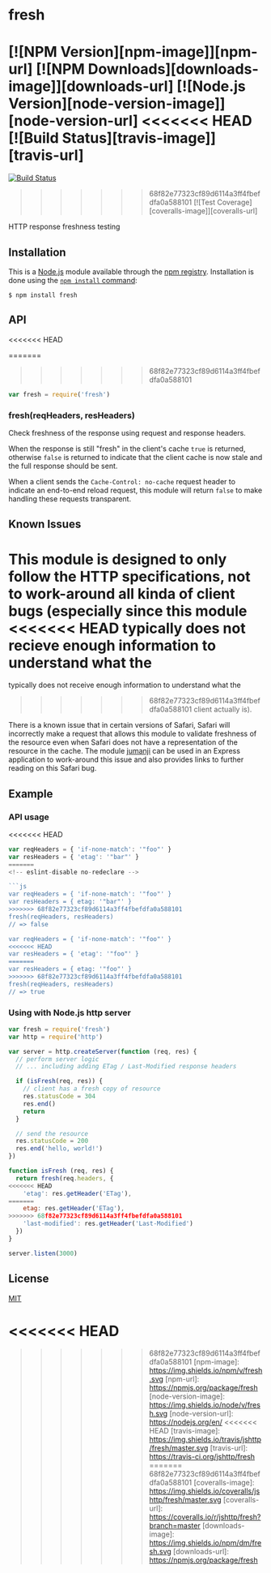 # fresh

[![NPM Version][npm-image]][npm-url]
[![NPM Downloads][downloads-image]][downloads-url]
[![Node.js Version][node-version-image]][node-version-url]
<<<<<<< HEAD
[![Build Status][travis-image]][travis-url]
=======
[![Build Status][ci-image]][ci-url]
>>>>>>> 68f82e77323cf89d6114a3ff4fbefdfa0a588101
[![Test Coverage][coveralls-image]][coveralls-url]

HTTP response freshness testing

## Installation

This is a [Node.js](https://nodejs.org/en/) module available through the
[npm registry](https://www.npmjs.com/). Installation is done using the
[`npm install` command](https://docs.npmjs.com/getting-started/installing-npm-packages-locally):

```
$ npm install fresh
```

## API

<<<<<<< HEAD
<!-- eslint-disable no-unused-vars -->

=======
>>>>>>> 68f82e77323cf89d6114a3ff4fbefdfa0a588101
```js
var fresh = require('fresh')
```

### fresh(reqHeaders, resHeaders)

Check freshness of the response using request and response headers.

When the response is still "fresh" in the client's cache `true` is
returned, otherwise `false` is returned to indicate that the client
cache is now stale and the full response should be sent.

When a client sends the `Cache-Control: no-cache` request header to
indicate an end-to-end reload request, this module will return `false`
to make handling these requests transparent.

## Known Issues

This module is designed to only follow the HTTP specifications, not
to work-around all kinda of client bugs (especially since this module
<<<<<<< HEAD
typically does not recieve enough information to understand what the
=======
typically does not receive enough information to understand what the
>>>>>>> 68f82e77323cf89d6114a3ff4fbefdfa0a588101
client actually is).

There is a known issue that in certain versions of Safari, Safari
will incorrectly make a request that allows this module to validate
freshness of the resource even when Safari does not have a
representation of the resource in the cache. The module
[jumanji](https://www.npmjs.com/package/jumanji) can be used in
an Express application to work-around this issue and also provides
links to further reading on this Safari bug.

## Example

### API usage

<<<<<<< HEAD
<!-- eslint-disable no-redeclare, no-undef -->

```js
var reqHeaders = { 'if-none-match': '"foo"' }
var resHeaders = { 'etag': '"bar"' }
=======
<!-- eslint-disable no-redeclare -->

```js
var reqHeaders = { 'if-none-match': '"foo"' }
var resHeaders = { etag: '"bar"' }
>>>>>>> 68f82e77323cf89d6114a3ff4fbefdfa0a588101
fresh(reqHeaders, resHeaders)
// => false

var reqHeaders = { 'if-none-match': '"foo"' }
<<<<<<< HEAD
var resHeaders = { 'etag': '"foo"' }
=======
var resHeaders = { etag: '"foo"' }
>>>>>>> 68f82e77323cf89d6114a3ff4fbefdfa0a588101
fresh(reqHeaders, resHeaders)
// => true
```

### Using with Node.js http server

```js
var fresh = require('fresh')
var http = require('http')

var server = http.createServer(function (req, res) {
  // perform server logic
  // ... including adding ETag / Last-Modified response headers

  if (isFresh(req, res)) {
    // client has a fresh copy of resource
    res.statusCode = 304
    res.end()
    return
  }

  // send the resource
  res.statusCode = 200
  res.end('hello, world!')
})

function isFresh (req, res) {
  return fresh(req.headers, {
<<<<<<< HEAD
    'etag': res.getHeader('ETag'),
=======
    etag: res.getHeader('ETag'),
>>>>>>> 68f82e77323cf89d6114a3ff4fbefdfa0a588101
    'last-modified': res.getHeader('Last-Modified')
  })
}

server.listen(3000)
```

## License

[MIT](LICENSE)

<<<<<<< HEAD
=======
[ci-image]: https://img.shields.io/github/workflow/status/jshttp/fresh/ci/master?label=ci
[ci-url]: https://github.com/jshttp/fresh/actions/workflows/ci.yml
>>>>>>> 68f82e77323cf89d6114a3ff4fbefdfa0a588101
[npm-image]: https://img.shields.io/npm/v/fresh.svg
[npm-url]: https://npmjs.org/package/fresh
[node-version-image]: https://img.shields.io/node/v/fresh.svg
[node-version-url]: https://nodejs.org/en/
<<<<<<< HEAD
[travis-image]: https://img.shields.io/travis/jshttp/fresh/master.svg
[travis-url]: https://travis-ci.org/jshttp/fresh
=======
>>>>>>> 68f82e77323cf89d6114a3ff4fbefdfa0a588101
[coveralls-image]: https://img.shields.io/coveralls/jshttp/fresh/master.svg
[coveralls-url]: https://coveralls.io/r/jshttp/fresh?branch=master
[downloads-image]: https://img.shields.io/npm/dm/fresh.svg
[downloads-url]: https://npmjs.org/package/fresh

